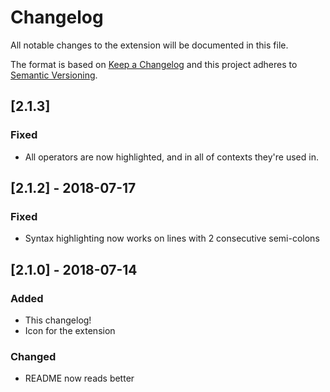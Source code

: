 # Changelog

All notable changes to the extension will be documented in this file.

The format is based on [Keep a Changelog](http://keepachangelog.com/en/1.0.0/) and this project adheres to [Semantic Versioning](http://semver.org/spec/v2.0.0.html).

## [2.1.3]

### Fixed

- All operators are now highlighted, and in all of contexts they're used in.

## [2.1.2] - 2018-07-17

### Fixed

- Syntax highlighting now works on lines with 2 consecutive semi-colons

## [2.1.0] - 2018-07-14

### Added

- This changelog!
- Icon for the extension

### Changed

- README now reads better